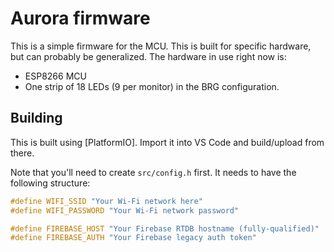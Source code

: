 # Aurora firmware

This is a simple firmware for the MCU. This is built for specific hardware, but
can probably be generalized. The hardware in use right now is:

- ESP8266 MCU
- One strip of 18 LEDs (9 per monitor) in the BRG configuration.

## Building

This is built using [PlatformIO]. Import it into VS Code and build/upload from
there.

Note that you'll need to create `src/config.h` first. It needs to have the
following structure:

```cpp
#define WIFI_SSID "Your Wi-Fi network here"
#define WIFI_PASSWORD "Your Wi-Fi network password"

#define FIREBASE_HOST "Your Firebase RTDB hostname (fully-qualified)"
#define FIREBASE_AUTH "Your Firebase legacy auth token"
```

